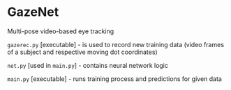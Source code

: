 # GazeNet
Multi-pose video-based eye tracking

`gazerec.py` [executable] - is used to record new training data (video frames of a subject and respective moving dot coordinates)

`net.py` [used in `main.py`] - contains neural network logic

`main.py` [executable] - runs training process and predictions for given data
